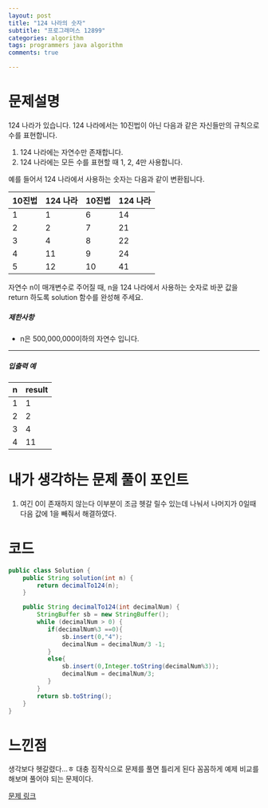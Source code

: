 ```yaml
---
layout: post
title: "124 나라의 숫자"
subtitle: "프로그래머스 12899"
categories: algorithm
tags: programmers java algorithm
comments: true

---
```


# 문제설명

124 나라가 있습니다. 124 나라에서는 10진법이 아닌 다음과 같은 자신들만의 규칙으로 수를 표현합니다.

1. 124 나라에는 자연수만 존재합니다.
2. 124 나라에는 모든 수를 표현할 때 1, 2, 4만 사용합니다.

예를 들어서 124 나라에서 사용하는 숫자는 다음과 같이 변환됩니다.

| 10진법 | 124 나라 | 10진법 | 124 나라 |
| ------ | -------- | ------ | -------- |
| 1      | 1        | 6      | 14       |
| 2      | 2        | 7      | 21       |
| 3      | 4        | 8      | 22       |
| 4      | 11       | 9      | 24       |
| 5      | 12       | 10     | 41       |

자연수 n이 매개변수로 주어질 때, n을 124 나라에서 사용하는 숫자로 바꾼 값을 return 하도록 solution 함수를 완성해 주세요.

##### 제한사항

- n은 500,000,000이하의 자연수 입니다.

------

##### 입출력 예

| n    | result |
| ---- | ------ |
| 1    | 1      |
| 2    | 2      |
| 3    | 4      |
| 4    | 11     |

# 내가 생각하는 문제 풀이 포인트

1. 여긴 0이 존재하지 않는다 이부분이 조금 헷갈 릴수 있는데 나눠서 나머지가 0일때 다음 값에 1을 빼줘서 해결하였다.

# 코드

~~~java
public class Solution {
    public String solution(int n) {
        return decimalTo124(n);
    }

    public String decimalTo124(int decimalNum) {
        StringBuffer sb = new StringBuffer();
        while (decimalNum > 0) {
           if(decimalNum%3 ==0){
               sb.insert(0,"4");
               decimalNum = decimalNum/3 -1;
           }
           else{
               sb.insert(0,Integer.toString(decimalNum%3));
               decimalNum = decimalNum/3;
           }
        }
        return sb.toString();
    }
}
~~~



# 느낀점

생각보다 헷갈렸다...ㅎ 대충 짐작식으로 문제를 풀면 틀리게 된다 꼼꼼하게 예제 비교를 해보며 풀어야 되는 문제이다. 



[문제 링크](https://programmers.co.kr/learn/courses/30/lessons/12899)


